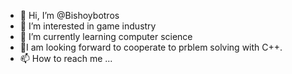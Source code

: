 - 👋 Hi, I’m @Bishoybotros
- 👀 I’m interested in game industry
- 🌱 I’m currently learning computer science
- 💞️I am looking forward to cooperate to prblem solving with C++.
- 📫 How to reach me ...

<!---
Bishoybotros/Bishoybotros is a ✨ special ✨ repository because its `README.md` (this file) appears on your GitHub profile.
You can click the Preview link to take a look at your changes.
--->
